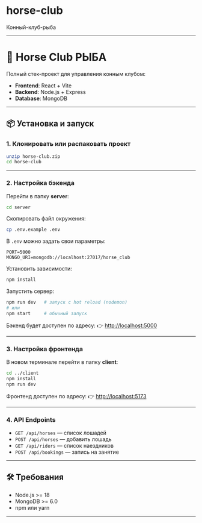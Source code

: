 # horse-club
Конный-клуб-рыба

---

# 🐎 Horse Club РЫБА

Полный стек-проект для управления конным клубом:

* **Frontend**: React + Vite
* **Backend**: Node.js + Express
* **Database**: MongoDB

---

## 📦 Установка и запуск

### 1. Клонировать или распаковать проект

```bash
unzip horse-club.zip
cd horse-club
```

---

### 2. Настройка бэкенда

Перейти в папку **server**:

```bash
cd server
```

Скопировать файл окружения:

```bash
cp .env.example .env
```

В `.env` можно задать свои параметры:

```env
PORT=5000
MONGO_URI=mongodb://localhost:27017/horse_club
```

Установить зависимости:

```bash
npm install
```

Запустить сервер:

```bash
npm run dev   # запуск с hot reload (nodemon)
# или
npm start     # обычный запуск
```

Бэкенд будет доступен по адресу:
👉 [http://localhost:5000](http://localhost:5000)

---

### 3. Настройка фронтенда

В новом терминале перейти в папку **client**:

```bash
cd ../client
npm install
npm run dev
```

Фронтенд доступен по адресу:
👉 [http://localhost:5173](http://localhost:5173)

---

### 4. API Endpoints

* `GET /api/horses` — список лошадей
* `POST /api/horses` — добавить лошадь
* `GET /api/riders` — список наездников
* `POST /api/bookings` — запись на занятие

---

## 🛠 Требования

* Node.js >= 18
* MongoDB >= 6.0
* npm или yarn

---
